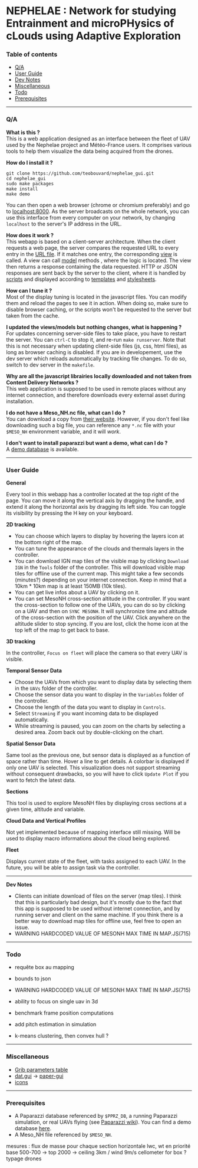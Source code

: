 # NEPHELAE : Network for studying Entrainment and microPHysics of cLouds using Adaptive Exploration
  
  
### Table of contents

* [Q/A](#qa)  
* [User Guide](#user-guide)  
* [Dev Notes](#dev-notes)  
* [Miscellaneous](#miscellaneous)  
* [Todo](#todo) 
* [Prerequisites](#prerequisites)  

---

<a name="qa"></a>

### Q/A

**What is this ?**  
This is a web application designed as an interface between the fleet of UAV used by the Nephelae project and Météo-France users. It comprises various tools to help them visualize the data being acquired from the drones.


**How do I install it ?**  

```shell
git clone https://github.com/teobouvard/nephelae_gui.git
cd nephelae_gui
sudo make packages
make install
make demo

```
You can then open a web browser (chrome or chromium preferably) and go to [localhost:8000](http://localhost:8000). As the server broadcasts on the whole network, you can use this interface from every computer on your network, by changing `localhost` to the server's IP address in the URL.
  

**How does it work ?**  
This webapp is based on a client-server architecture. When the client requests a web page, the server compares the requested URL to every entry in the [URL file](web/nephelae/urls.py). If it matches one entry, the corresponding [view](web/nephelae/views/) is called. A view can call [model](web/nephelae/models) methods , where the logic is located. The view then returns a response containing the data requested. HTTP or JSON responses are sent back by the server to the client, where it is handled by [scripts](web/nephelae/static/js/) and displayed according to [templates](web/nephelae/templates/) and [stylesheets](web/nephelae/static/css/).
  

**How can I tune it ?**  
Most of the display tuning is located in the javascript files. You can modify them and reload the pages to see it in action. When doing so, make sure to disable browser caching, or the scripts won't be requested to the server but taken from the cache.
  

**I updated the views/models but nothing changes, what is happening ?**  
For updates concerning server-side files to take place, you have to restart the server. You can `ctrl-C` to stop it, and re-run `make runserver`. Note that this is not necessary when updating client-side files (js, css, html files), as long as browser caching is disabled. If you are in developement, use the dev server which reloads automatically by tracking file changes. To do so, switch to dev server in the `makefile`.
  

**Why are all the javascript librairies locally downloaded and not taken from Content Delivery Networks ?**  
This web application is supposed to be used in remote places without any internet connection, and therefore downloads every external asset during installation.
  

**I do not have a Meso_NH.nc file, what can I do ?**  
You can download a copy from [their website](http://mesonh.aero.obs-mip.fr/mesonh54). However, if you don't feel like downloading such a big file, you can reference any `*.nc` file with your `$MESO_NH` environment variable, and it will *work*.

**I don't want to install paparazzi but want a demo, what can I do ?**  
A [demo database](demo/) is available. 

---

<a name="user-guide"></a>

### User Guide

**General**

Every tool in this webapp has a controller located at the top right of the page. You can move it along the vertical axis by dragging the handle, and extend it along the horizontal axis by dragging its left side. You can toggle its visibility by pressing the H key on your keyboard.

**2D tracking**

* You can choose which layers to display by hovering the layers icon at the bottom right of the map. 
* You can tune the appearance of the clouds and thermals layers in the controller. 
* You can download IGN map tiles of the visible map by clicking `Download IGN` in the `Tools` folder of the controller. This will download visible map tiles for offline use of the current map. This might take a few seconds (minutes?) depending on your internet connection. Keep in mind that a 10km * 10km map is at least 150MB (10k tiles).
* You can get live infos about a UAV by clicking on it.
* You can set MesoNH cross-section altitude in the controller. If you want the cross-section to follow one of the UAVs, you can do so by clicking on a UAV and then on `SYNC MESONH`. It will synchronize time and altitude of the cross-section with the position of the UAV. Click anywhere on the altitude slider to stop syncing.
If you are lost, click the home icon at the top left of the map to get back to base.

**3D tracking**

In the controller, `Focus on fleet` will place the camera so that every UAV is visible.

**Temporal Sensor Data**

* Choose the UAVs from which you want to display data by selecting them in the `UAVs` folder of the controller. 
* Choose the sensor data you want to display in the `Variables` folder of the controller. 
* Choose the length of the data you want to display in `Controls`.
* Select `Streaming` if you want incoming data to be displayed automatically.
* While streaming is paused, you can zoom on the charts by selecting a desired area. Zoom back out by double-clicking on the chart.

**Spatial Sensor Data**

Same tool as the previous one, but sensor data is displayed as a function of space rather than time. Hover a line to get details. A colorbar is displayed if only one UAV is selected. This visualization does not support streaming without consequent drawbacks, so you will have to click `Update Plot` if you want to fetch the latest data.

**Sections**

This tool is used to explore MesoNH files by displaying cross sections at a given time, altitude and variable.

**Cloud Data and Vertical Profiles**

Not yet implemented because of mapping interface still missing. Will be used to display macro informations about the cloud being explored.

**Fleet**

Displays current state of the fleet, with tasks assigned to each UAV.
In the future, you will be able to assign task via the controller.

---

<a name="dev-notes"></a>

**Dev Notes**

- Clients can initiate download of files on the server (map tiles). I think that this is particularly bad design, but it's mostly due to the fact that this app is supposed to be used without internet connection, and by running server and client on the same machine. If you think there is a better way to download map tiles for offline use, feel free to open an issue.
- WARNING HARDCODED VALUE OF MESONH MAX TIME IN MAP.JS(715)

---

<a name="todo"></a>

### Todo

- requête box au mapping
- bounds to json
- WARNING HARDCODED VALUE OF MESONH MAX TIME IN MAP.JS(715)
- ability to focus on single uav in 3d
- benchmark frame position computations
- add pitch estimation in simulation 

- k-means clustering, then convex hull ?

---

<a name="miscellaneous"></a>

### Miscellaneous  

- [Grib parameters table](https://www.nco.ncep.noaa.gov/pmb/docs/grib2/GRIB2_parmeter_conversion_table.html)
- [dat.gui](https://github.com/dataarts/dat.gui) -> [paper-gui](https://github.com/google/paper-gui)
- [icons](https://material.io/tools/icons/?style=baseline)

---

<a name="prerequisites"></a> 

### Prerequisites  

- A Paparazzi database referenced by `$PPRZ_DB`, a running Paparazzi simulation, or real UAVs flying (see [Paparazzi wiki](https://wiki.paparazziuav.org/wiki/)). You can find a demo database [here](demo/).
- A Meso_NH file referenced by `$MESO_NH`.

</p>

mesures : flux de masse pour chaque section horizontale lwc, wt en priorité
base 500-700 -> top 2000 -> ceiling 3km / wind 9m/s
cellometer for box ?
typage drones 